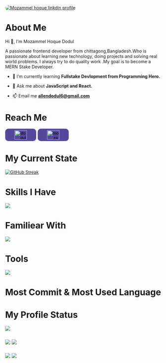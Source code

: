 <a href="www.linkedin.com/in/mozammel-hoque-dodul-842272257">
    <img style="border-radius: 10px" src="https://i.ibb.co/zh639kB/Moza.png" alt="Mozammel hoque linkdin profile" border="0">
</a>

<h1>About Me</h1>
<p align="">Hi 👋, I'm Mozammel Hoque Dodul</p>
<p align="">A passionate frontend developer from chittagong,Bangladesh.Who is passionate about learning new technology, doing projects and solving real world problems. I always try to do quality work .My goal is to become a MERN Stake Developer.</h3>

- 🌱 I’m currently learning **Fullstake Devlopment from Programming Hero.**

- 💬 Ask me about **JavaScript and React.**

- 📫 Email me **allendodul6@gmail.com**


<h1>Reach Me</h1>

<div style='display: flex; gap: 5px;'>

<a href="https://twitter.com/dodul01" target="blank">
    <button style='background: #55489b; width: 100px; border:none; outline: none; padding:5px; border-radius: 10px; cursor:pointer;'>
        <img align="center" src="https://raw.githubusercontent.com/rahuldkjain/github-profile-readme-generator/master/src/images/icons/Social/twitter.svg" alt="dodul01" height="30" width="40" />
    </button>
</a>

<a href="https://www.linkedin.com/in/mozammel-hoque-dodul-842272257" target="blank">
    <button style='background: #55489b; width: 100px; border:none; outline: none; padding:5px; border-radius: 10px; cursor:pointer;'>
        <img align="center" src="https://raw.githubusercontent.com/rahuldkjain/github-profile-readme-generator/master/src/images/icons/Social/linked-in-alt.svg" alt="mozammel hoque dodul" height="30" width="40" />
    </button>
</a>
</div>


<h1>My Current State</h1>

[![GitHub Streak](https://github-readme-streak-stats.herokuapp.com?user=Dodul01&theme=iceberg&border_radius=10&card_width=600)](https://git.io/streak-stats)

<h1>Skills I Have</h1>

<p>
  <a href="https://skillicons.dev">
    <img src="https://skillicons.dev/icons?i=html,css,tailwindcss,javascript,react,vite" />
  </a>
</p>

<h1>Familiear With</h1>

<p>
  <a href="https://skillicons.dev">
    <img src="https://skillicons.dev/icons?i=nodejs,expressjs,mongodb,mui,firebase" />
  </a>
</p>

<h1>Tools</h1>

<p>
  <a href="https://skillicons.dev">
    <img src="https://skillicons.dev/icons?i=vscode,git,github,figma" />
  </a>
</p>



<h1>Most Commit & Most Used Language</h1>

<h1>My Profile Status</h1>

![](http://github-profile-summary-cards.vercel.app/api/cards/profile-details?username=dodul01&theme=algolia)

<div style='display: flex; gap: 5px'>

![](http://github-profile-summary-cards.vercel.app/api/cards/repos-per-language?username=dodul01&theme=algolia)

![](http://github-profile-summary-cards.vercel.app/api/cards/most-commit-language?username=dodul01&theme=algolia)
</div>
<div style='display: flex; gap: 5px'>

![](http://github-profile-summary-cards.vercel.app/api/cards/stats?username=dodul01&theme=algolia)

![](http://github-profile-summary-cards.vercel.app/api/cards/productive-time?username=dodul01&theme=algolia&utcOffset=8)

</div>
